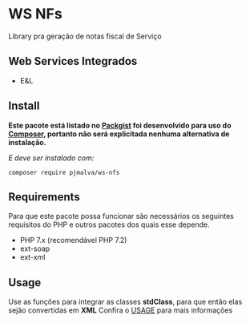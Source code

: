 # WS NFs

Library pra geração de notas fiscal de Serviço


## Web Services Integrados

- E&L


## Install

**Este pacote está listado no [Packgist](https://packagist.org/) foi desenvolvido para uso do [Composer](https://getcomposer.org/), portanto não será explicitada nenhuma alternativa de instalação.**

*E deve ser instalado com:*
```
composer require pjmalva/ws-nfs
```


## Requirements

Para que este pacote possa funcionar são necessários os seguintes requisitos do PHP e outros pacotes dos quais esse depende.

- PHP 7.x (recomendável PHP 7.2)
- ext-soap
- ext-xml


## Usage

Use as funções para integrar as classes **stdClass**, para que então elas sejão convertidas em **XML**
Confira o [USAGE](https://github.com/pjmalva/ws-nfs/blob/master/USAGE.md) para mais informações
